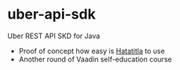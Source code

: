 uber-api-sdk
============

Uber REST API SKD for Java

* Proof of concept how easy is [Hatatitla](hatatitla) to use
* Another round of Vaadin self-education course
